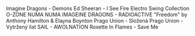 Imagine Dragons - Demons
Ed Sheeran - I See Fire
Electro Swing Collection
O-ZONE NUMA NUMA
IMAGEINE DRAGONS - RADIOACTIVE
"Freedom" by Anthony Hamilton & Elayna Boynton
Prago Union - Složená
Prago Union -  Vytržený list
SAIL - AWOLNATION 
Roxette
In Flames - Save Me
